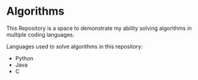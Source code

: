 # Algorithms

This Repository is a space to demonstrate my ability solving algorithms in multiple coding languages.

Languages used to solve algorithms in this repository:
<ul>
<li>Python
<li>Java
<li>C
  

